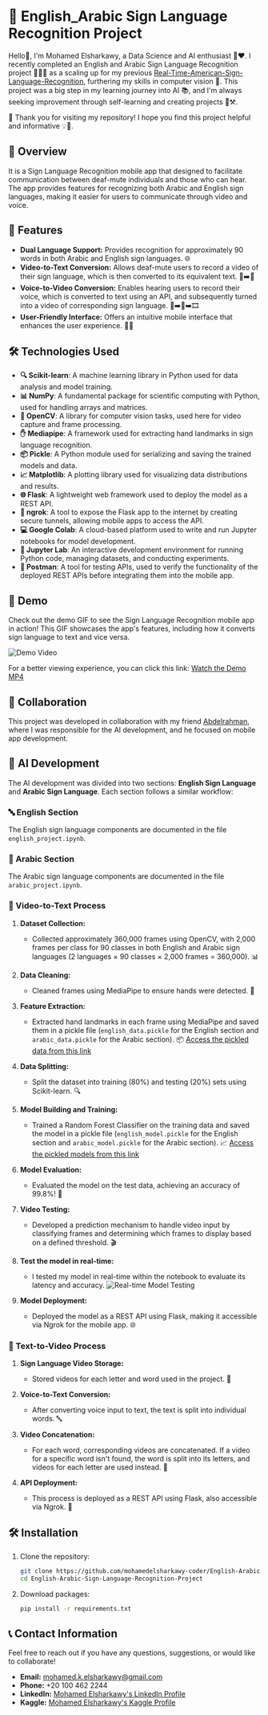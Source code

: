 # 🤟 English_Arabic Sign Language Recognition Project

Hello👋, I'm Mohamed Elsharkawy, a Data Science and AI enthusiast 🤖❤️. I recently completed an English and Arabic Sign Language Recognition project 🧑‍💻✨ as a scaling up for my previous [Real-Time-American-Sign-Language-Recognition](https://github.com/mohamedelsharkawy-coder/Real-Time-American-Sign-Language-Recognition), furthering my skills in computer vision 🌟. This project was a big step in my learning journey into AI 📚, and I'm always seeking improvement through self-learning and creating projects 🔧⚒️.

🙏 Thank you for visiting my repository! I hope you find this project helpful and informative 💡📘.
## 📖 Overview
It is a Sign Language Recognition mobile app that designed to facilitate communication between deaf-mute individuals and those who can hear. The app provides features for recognizing both Arabic and English sign languages, making it easier for users to communicate through video and voice.

## 🚀 Features
- **Dual Language Support:** Provides recognition for approximately 90 words in both Arabic and English sign languages. 🌐
- **Video-to-Text Conversion:** Allows deaf-mute users to record a video of their sign language, which is then converted to its equivalent text. 🎥➡️📜
- **Voice-to-Video Conversion:** Enables hearing users to record their voice, which is converted to text using an API, and subsequently turned into a video of corresponding sign language. 🎤➡️📜➡️🎞️
- **User-Friendly Interface:** Offers an intuitive mobile interface that enhances the user experience. 📱✨

## 🛠️ Technologies Used

- **🔍 Scikit-learn**: A machine learning library in Python used for data analysis and model training.
- **📊 NumPy**: A fundamental package for scientific computing with Python, used for handling arrays and matrices.
- **🎥 OpenCV**: A library for computer vision tasks, used here for video capture and frame processing.
- **✋ Mediapipe**: A framework used for extracting hand landmarks in sign language recognition.
- **📦 Pickle**: A Python module used for serializing and saving the trained models and data.
- **📈 Matplotlib**: A plotting library used for visualizing data distributions and results.
- **🌐 Flask**: A lightweight web framework used to deploy the model as a REST API.
- **🔗 ngrok**: A tool to expose the Flask app to the internet by creating secure tunnels, allowing mobile apps to access the API.
- **💻 Google Colab**: A cloud-based platform used to write and run Jupyter notebooks for model development.
- **📒 Jupyter Lab**: An interactive development environment for running Python code, managing datasets, and conducting experiments.
- **🧪 Postman**: A tool for testing APIs, used to verify the functionality of the deployed REST APIs before integrating them into the mobile app.


## 🎥 Demo
Check out the demo GIF to see the Sign Language Recognition mobile app in action! This GIF showcases the app's features, including how it converts sign language to text and vice versa.

![Demo Video](media/mobile_app.gif)

For a better viewing experience, you can click this link: [Watch the Demo MP4](https://drive.google.com/file/d/1dpS6O1P8uFm-WSuM2QNBC06YX3xBNLui/view?usp=sharing)

## 🤝 Collaboration
This project was developed in collaboration with my friend [Abdelrahman](https://github.com/Abdokarawia), where I was responsible for the AI development, and he focused on mobile app development.

## 🧠 AI Development
The AI development was divided into two sections: **English Sign Language** and **Arabic Sign Language**. Each section follows a similar workflow:

### 🔤 English Section  
The English sign language components are documented in the file `english_project.ipynb`.

### 🕌 Arabic Section
The Arabic sign language components are documented in the file `arabic_project.ipynb`.

### 🔄 Video-to-Text Process

1. **Dataset Collection:**
   - Collected approximately 360,000 frames using OpenCV, with 2,000 frames per class for 90 classes in both English and Arabic sign languages (2 languages × 90 classes × 2,000 frames = 360,000). 📊

2. **Data Cleaning:**
   - Cleaned frames using MediaPipe to ensure hands were detected. 🧹

3. **Feature Extraction:**
   - Extracted hand landmarks in each frame using MediaPipe and saved them in a pickle file (`english_data.pickle` for the English section and `arabic_data.pickle` for the Arabic section). 📦
[Access the pickled data from this link](https://drive.google.com/drive/folders/1KavCk5ktwkwO3dUtO03pRv-4dJTWb6ly?usp=sharing)

4. **Data Splitting:**
   - Split the dataset into training (80%) and testing (20%) sets using Scikit-learn. 🔍

5. **Model Building and Training:**
   - Trained a Random Forest Classifier on the training data and saved the model in a pickle file (`english_model.pickle` for the English section and `arabic_model.pickle` for the Arabic section). 📈
[Access the pickled models from this link](https://drive.google.com/drive/folders/1kVKa9UZAuisZ8y44m59GAkmCdqI3UmFs?usp=sharing)

6. **Model Evaluation:**
   - Evaluated the model on the test data, achieving an accuracy of 99.8%! 🎉

7. **Video Testing:**
   - Developed a prediction mechanism to handle video input by classifying frames and determining which frames to display based on a defined threshold. 🎬

8. **Test the model in real-time:**  
   - I tested my model in real-time within the notebook to evaluate its latency and accuracy.
   ![Real-time Model Testing](media/real_time_test.gif)

9. **Model Deployment:**
   - Deployed the model as a REST API using Flask, making it accessible via Ngrok for the mobile app. 🌐

### 🔄 Text-to-Video Process
1. **Sign Language Video Storage:**
   - Stored videos for each letter and word used in the project. 💾

2. **Voice-to-Text Conversion:**
   - After converting voice input to text, the text is split into individual words. 🔤

3. **Video Concatenation:**
   - For each word, corresponding videos are concatenated. If a video for a specific word isn't found, the word is split into its letters, and videos for each letter are used instead. 🔗

4. **API Deployment:**
   - This process is deployed as a REST API using Flask, also accessible via Ngrok. 🚀

## 🛠️ Installation
1. Clone the repository:
   ```bash
   git clone https://github.com/mohamedelsharkawy-coder/English-Arabic-Sign-Language-Recognition-Project
   cd English-Arabic-Sign-Language-Recognition-Project
   
2. Download packages:
   ```bash
   pip install -r requirements.txt

## 📞 Contact Information

Feel free to reach out if you have any questions, suggestions, or would like to collaborate!

- **Email:** [mohamed.k.elsharkawy@gmail.com](mailto:mohamed.k.elsharkawy@gmail.com)
- **Phone:** +20 100 462 2244
- **LinkedIn:** [Mohamed Elsharkawy's LinkedIn Profile](https://www.linkedin.com/in/mohamed-elsharkawy-6184b41a7/)
- **Kaggle:** [Mohamed Elsharkawy's Kaggle Profile](https://www.kaggle.com/mohamedelsharkawy89)


